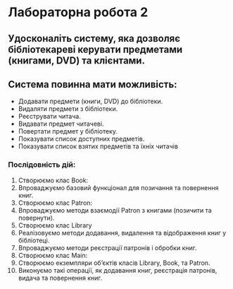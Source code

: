 # Лабораторна робота 2
## Удосконаліть систему, яка дозволяє бібліотекареві керувати предметами (книгами, DVD) та клієнтами.

## Система повинна мати можливість:

- Додавати предмети (книги, DVD) до бібліотеки.
- Видаляти предмети з бібліотеки.
- Реєструвати читача.
- Видавати предмет читачеві.
- Повертати предмет у бібліотеку.
- Показувати список доступних предметів.
- Показувати список взятих предметів та їхніх читачів

### Послідовність дій:
1. Створюємо клас Book:
2. Впроваджуємо базовий функціонал для позичання та повернення книг.
3. Створюємо клас Patron:
4. Впроваджуємо методи взаємодії Patron з книгами (позичити та повернути).
5. Створюємо клас Library
6. Реалізовуємо методи додавання, видалення та відображення книг у бібліотеці.
7. Впроваджуємо методи реєстрації патронів і обробки книг.
8. Створюємо клас Main:
9. Створюємо екземпляри об’єктів класів Library, Book, та Patron.
10. Виконуємо такі операції, як додавання книг, реєстрація патронів, видача та повернення книг.